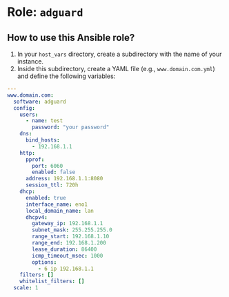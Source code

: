 # Role: `adguard`

## How to use this Ansible role?

1. In your `host_vars` directory, create a subdirectory with the name of your instance.
2. Inside this subdirectory, create a YAML file (e.g., `www.domain.com.yml`) and define the following variables:

```yaml
---
www.domain.com:
  software: adguard
  config:
    users:
      - name: test
        password: "your password"
    dns:
      bind_hosts: 
        - 192.168.1.1
    http:
      pprof:
        port: 6060
        enabled: false
      address: 192.168.1.1:8080
      session_ttl: 720h
    dhcp:
      enabled: true
      interface_name: eno1
      local_domain_name: lan
      dhcpv4:
        gateway_ip: 192.168.1.1
        subnet_mask: 255.255.255.0
        range_start: 192.168.1.10
        range_end: 192.168.1.200
        lease_duration: 86400
        icmp_timeout_msec: 1000
        options:
          - 6 ip 192.168.1.1
    filters: []
    whitelist_filters: []
  scale: 1
